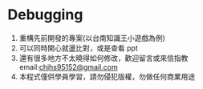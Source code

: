 # Debugging
1. 重構先前開發的專案(以台南知識王小遊戲為例)
2. 可以同時開心就盪比對，或是查看 ppt
3. 還有很多地方不太曉得如何修改，歡迎留言或來信指教 email:chjhs95152@gmail.com
4. 本程式僅供學員學習，請勿侵犯版權，勿做任何商業用途
